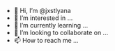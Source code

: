- 👋 Hi, I’m @jxstlyana
- 👀 I’m interested in ...
- 🌱 I’m currently learning ...
- 💞️ I’m looking to collaborate on ...
- 📫 How to reach me ...

<!---
jxstlyana/jxstlyana is a ✨ special ✨ repository because its `README.md` (this file) appears on your GitHub profile.
You can click the Preview link to take a look at your changes.
--->
